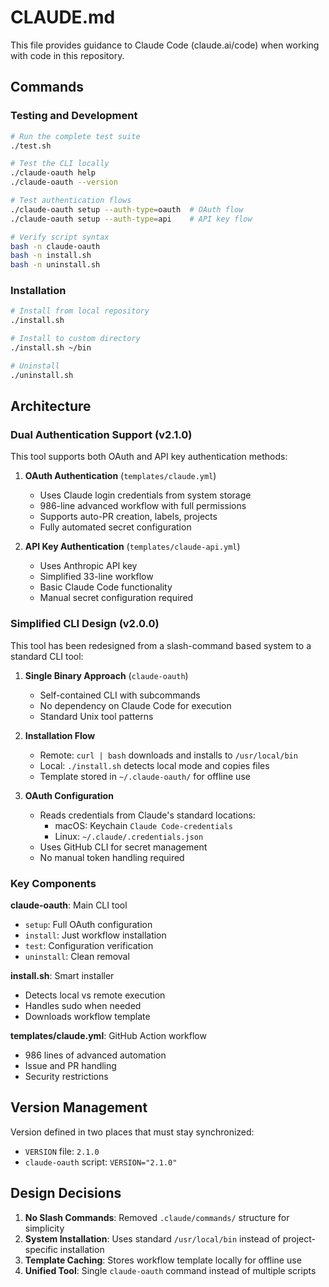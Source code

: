 # CLAUDE.md

This file provides guidance to Claude Code (claude.ai/code) when working with code in this repository.

## Commands

### Testing and Development
```bash
# Run the complete test suite
./test.sh

# Test the CLI locally
./claude-oauth help
./claude-oauth --version

# Test authentication flows
./claude-oauth setup --auth-type=oauth  # OAuth flow
./claude-oauth setup --auth-type=api    # API key flow

# Verify script syntax
bash -n claude-oauth
bash -n install.sh
bash -n uninstall.sh
```

### Installation
```bash
# Install from local repository
./install.sh

# Install to custom directory
./install.sh ~/bin

# Uninstall
./uninstall.sh
```

## Architecture

### Dual Authentication Support (v2.1.0)
This tool supports both OAuth and API key authentication methods:

1. **OAuth Authentication** (`templates/claude.yml`)
   - Uses Claude login credentials from system storage
   - 986-line advanced workflow with full permissions
   - Supports auto-PR creation, labels, projects
   - Fully automated secret configuration

2. **API Key Authentication** (`templates/claude-api.yml`)
   - Uses Anthropic API key
   - Simplified 33-line workflow
   - Basic Claude Code functionality
   - Manual secret configuration required

### Simplified CLI Design (v2.0.0)
This tool has been redesigned from a slash-command based system to a standard CLI tool:

1. **Single Binary Approach** (`claude-oauth`)
   - Self-contained CLI with subcommands
   - No dependency on Claude Code for execution
   - Standard Unix tool patterns

2. **Installation Flow**
   - Remote: `curl | bash` downloads and installs to `/usr/local/bin`
   - Local: `./install.sh` detects local mode and copies files
   - Template stored in `~/.claude-oauth/` for offline use

3. **OAuth Configuration**
   - Reads credentials from Claude's standard locations:
     - macOS: Keychain `Claude Code-credentials`
     - Linux: `~/.claude/.credentials.json`
   - Uses GitHub CLI for secret management
   - No manual token handling required

### Key Components

**claude-oauth**: Main CLI tool
- `setup`: Full OAuth configuration
- `install`: Just workflow installation
- `test`: Configuration verification
- `uninstall`: Clean removal

**install.sh**: Smart installer
- Detects local vs remote execution
- Handles sudo when needed
- Downloads workflow template

**templates/claude.yml**: GitHub Action workflow
- 986 lines of advanced automation
- Issue and PR handling
- Security restrictions

## Version Management

Version defined in two places that must stay synchronized:
- `VERSION` file: `2.1.0`
- `claude-oauth` script: `VERSION="2.1.0"`

## Design Decisions

1. **No Slash Commands**: Removed `.claude/commands/` structure for simplicity
2. **System Installation**: Uses standard `/usr/local/bin` instead of project-specific installation
3. **Template Caching**: Stores workflow template locally for offline use
4. **Unified Tool**: Single `claude-oauth` command instead of multiple scripts
